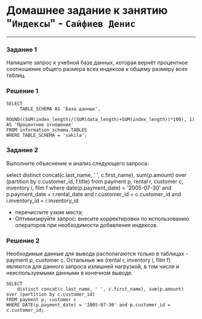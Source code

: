 # Домашнее задание к занятию "`Индексы`" - `Сайфиев Денис`
---

### Задание 1

Напишите запрос к учебной базе данных, которая вернёт процентное соотношение общего размера всех индексов к общему размеру всех таблиц.


### Решение 1
```
SELECT  
     TABLE_SCHEMA AS 'База данных',
     ROUND((SUM(index_length)/(SUM(data_length)+SUM(index_length))*100), 1) AS 'Процентное отношение'
FROM information_schema.TABLES
WHERE TABLE_SCHEMA = 'sakila';
```

### Задание 2

Выполните объяснение и анализ следующего запроса:

select distinct concat(c.last_name, ' ', c.first_name), sum(p.amount) over (partition by c.customer_id, f.title)
from payment p, rental r, customer c, inventory i, film f
where date(p.payment_date) = '2005-07-30' and p.payment_date = r.rental_date and r.customer_id = c.customer_id and i.inventory_id = r.inventory_id
* перечислите узкие места;
* Оптимизируйте запрос: внесите корректировки по использованию операторов при необходимости добавления индексов.

### Решение 2

Необходимые данные для вывода располагаются только в таблицах - payment p, customer c. Остальные же (rental r,  inventory i, film f) являются для данного запроса излишней нагрузкой, в том числе и неиспользуемыми данными в конечном выводе. 

```
SELECT
	distinct concat(c.last_name, ' ', c.first_name), sum(p.amount) over (partition by c.customer_id) 
FROM payment p, customer c 
WHERE DATE(p.payment_date) = '2005-07-30' and p.customer_id = c.customer_id;
```


